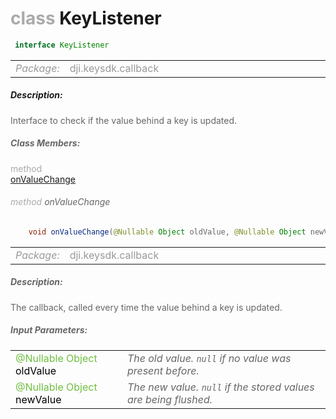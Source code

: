 <div class="article"><h1 ><font color="#AAA">class </font>KeyListener</h1></div>

~~~java
 interface KeyListener 
~~~

<html><table class="table-supportedby"><tr valign="top"><td width=15%><font color="#999"><i>Package:</i></td><td width=85%><font color="#999">dji.keysdk.callback</td></tr></table></html>



##### Description:



<font color="#666">Interface to check if the value behind a key is updated.



##### Class Members:

<div class="api-row" id="djikeymanager_keylistener_interface_onvaluechange"><div class="api-col left"></div><div class="api-col middle" style="color:#AAA">method</div><div class="api-col right"><a class="trigger" href="#djikeymanager_keylistener_interface_onvaluechange_inline">onValueChange</a></div></div><div class="inline-doc" id="djikeymanager_keylistener_interface_onvaluechange_inline"

><div class="article"><h6 ><font color="#AAA">method </font>onValueChange</h6></div>

~~~java
    void onValueChange(@Nullable Object oldValue, @Nullable Object newValue)
~~~

<html><table class="table-supportedby"><tr valign="top"><td width=15%><font color="#999"><i>Package:</i></td><td width=85%><font color="#999">dji.keysdk.callback</td></tr></table></html>



##### Description:



<font color="#666">The callback, called every time the value behind a key is updated.



##### Input Parameters:

<html><table class="table-inline-parameters"><tr valign="top"><td><font color="#70BF41">@Nullable Object <font color="#000">oldValue</td><td><font color="#666"><i>The old value. <code>null</code> if no value was present before.</i></td></tr><tr valign="top"><td><font color="#70BF41">@Nullable Object <font color="#000">newValue</td><td><font color="#666"><i>The new value. <code>null</code> if the stored values are being flushed.</i></td></tr></table></html></div>


